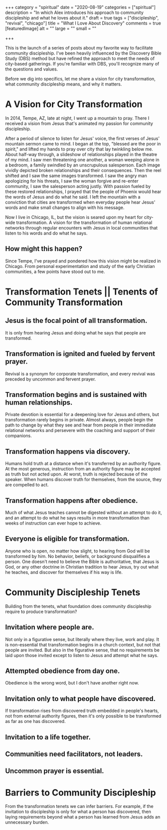 +++
category = "spiritual"
date = "2020-08-19"
categories = ["spiritual"]
description = "In which Alex introduces his approach to community discipleship and what he loves about it."
draft = true
tags = ["discipleship", "revival", "chicago"]
title = "What I Love About Discovery"
comments = true
[featuredImage]
  alt = ""
  large = ""
  small = ""

+++

This is the launch of a series of posts about my favorite way to facilitate community discipleship. I've been heavily influenced by the Discovery Bible Study (DBS) method but have refined the approach to meet the needs of city-based gatherings. If you're familiar with DBS, you'll recognize many of the questions and values.

Before we dig into specifics, let me share a vision for city transformation, what community discipleship means, and why it matters.

# A Vision for City Transformation

In 2014, Tempe, AZ, late at night, I went up a mountain to pray. There I received a vision from Jesus that's animated my passion for community discipleship.

After a period of silence to listen for Jesus' voice, the first verses of Jesus' mountain sermon came to mind. I began at the top, "blessed are the poor in spirit," and lifted my hands to pray over city that lay twinkling below me. About half-way through, a slideshow of relationships played in the theatre of my mind. I saw men threatening one another, a woman weeping alone in a bedroom, a family swindled by an unscrupulous salesperson. Each image vividly depicted broken relationships and their consequences. Then the reel shifted and I saw the same images transformed. I saw the angry man apologizing for his threats, I saw the woman forgive and re-enter community, I saw the salesperson acting justly. With passion fueled by these restored relationships, I prayed that the people of Phoenix would hear the words of Jesus and do what he said. I left the mountain with a conviction that cities are transformed when everyday people hear Jesus' words and make small changes to align with his message.

Now I live in Chicago, IL, but the vision is seared upon my heart for city-wide transformation. A vision for the transformation of human relational networks through regular encounters with Jesus in local communities that listen to his words and do what he says.

## How might this happen?

Since Tempe, I've prayed and pondered how this vision might be realized in Chicago. From personal experimentation and study of the early Christian communities, a few points have stood out to me.

# Transformation Tenets || Tenents of Community Transformation

## Jesus is the focal point of all transformation.

It is only from hearing Jesus and doing what he says that people are transformed.

## Transformation is ignited and fueled by fervent prayer.

Revival is a synonym for corporate transformation, and every revival was preceded by uncommon and fervent prayer.

## Transformation begins and is sustained with human relationships.

Private devotion is essential for a deepening love for Jesus and others, but transformation rarely begins in private. Almost always, people begin the path to change by what they see and hear from people in their immediate relational networks and persevere with the coaching and support of their companions.

## Transformation happens via discovery.

Humans hold truth at a distance when it's transferred by an authority figure. At the most generous, instruction from an authority figure may be accepted as truth but not acted upon. At worst, truth is rejected because of the speaker. When humans discover truth for themselves, from the source, they are compelled to act.

## Transformation happens after obedience.

Much of what Jesus teaches cannot be digested without an attempt to do it, and an attempt to do what he says results in more transformation than weeks of instruction can ever hope to achieve.

## Everyone is eligible for transformation.

Anyone who is open, no matter how slight, to hearing from God will be transformed by him. No behavior, beliefs, or background disqualifies a person. One doesn't need to believe the Bible is authoritative, that Jesus is God, or any other doctrine in Christian tradition to hear Jesus, try out what he teaches, and discover for themselves if his way is life.

# Community Discipleship Tenets

Building from the tenets, what foundation does community discipleship require to produce transformation?

## Invitation where people are.

Not only in a figurative sense, but literally where they live, work and play. It is non-essential that transformation begins in a church context, but not that people are invited. But also in the figurative sense, that no requirements be laid upon those invited except to listen to Jesus and attempt what he says.

## Attempted obedience from day one.

Obedience is the wrong word, but I don't have another right now.

## Invitation only to what people have discovered.

If transformation rises from discovered truth embedded in people's hearts, not from external authority figures, then it's only possible to be transformed as far as one has discovered.

## Invitation to a life together.

## Communities need facilitators, not leaders.

## Uncommon prayer is essential.

# Barriers to Community Discipleship

From the transformation tenets we can infer barriers. For example, if the invitation to discipleship is only for what a person has discovered, then laying requirements beyond what a person has learned from Jesus adds an unnecessary burden.

